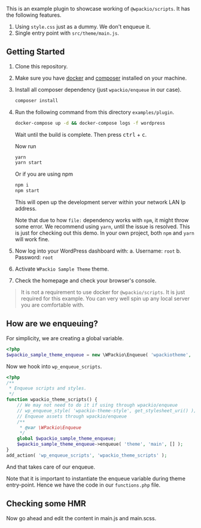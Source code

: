 This is an example plugin to showcase working of `@wpackio/scripts`. It has
the following features.

1. Using `style.css` just as a dummy. We don't enqueue it.
2. Single entry point with `src/theme/main.js`.

## Getting Started

1. Clone this repository.
2. Make sure you have [docker](https://www.docker.com/) and [composer](https://getcomposer.org/) installed on your machine.
3. Install all composer dependency (just `wpackio/enqueue` in our case).

    ```bash
    composer install
    ```

4. Run the following command from this directory `examples/plugin`.

    ```bash
    docker-compose up -d && docker-compose logs -f wordpress
    ```

    Wait until the build is complete. Then press <kbd>ctrl</kbd> + <kbd>c</kbd>.

    Now run

    ```bash
    yarn
    yarn start
    ```

    Or if you are using npm

    ```bash
    npm i
    npm start
    ```

    This will open up the development server within your network LAN Ip address.

    Note that due to how `file:` dependency works with `npm`, it might throw some
    error. We recommend using `yarn`, until the issue is resolved. This is just
    for checking out this demo. In your own project, both `npm` and `yarn` will
    work fine.

5. Now log into your WordPress dashboard with:
   a. Username: `root`
   b. Password: `root`
6. Activate `WPackio Sample Theme` theme.
7. Check the homepage and check your browser's console.

> It is not a requirement to use docker for `@wpackio/scripts`. It is just
> required for this example. You can very well spin up any local server you
> are comfortable with.

## How are we enqueuing?

For simplicity, we are creating a global variable.

```php
<?php
$wpackio_sample_theme_enqueue = new \WPackio\Enqueue( 'wpackiotheme', 'dist', '1.0.0', 'theme' );
```

Now we hook into `wp_enqueue_scripts`.

```php
<?php
/**
 * Enqueue scripts and styles.
 */
function wpackio_theme_scripts() {
	// We may not need to do it if using through wpackio/enqueue
	// wp_enqueue_style( 'wpackio-theme-style', get_stylesheet_uri() );
	// Enqueue assets through wpackio/enqueue
	/**
	 * @var \WPackio\Enqueue
	 */
	global $wpackio_sample_theme_enqueue;
	$wpackio_sample_theme_enqueue->enqueue( 'theme', 'main', [] );
}
add_action( 'wp_enqueue_scripts', 'wpackio_theme_scripts' );
```

And that takes care of our enqueue.

Note that it is important to instantiate the enqueue variable during theme entry-point.
Hence we have the code in our `functions.php` file.

## Checking some HMR

Now go ahead and edit the content in main.js and main.scss.
